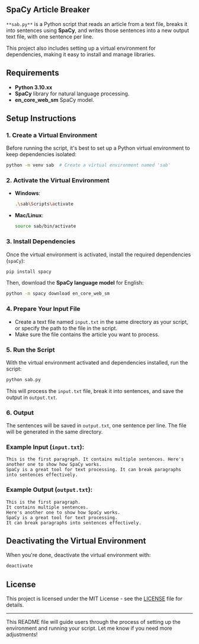 ## SpaCy Article Breaker
`**sab.py**` is a Python script that reads an article from a text file, breaks it into sentences using **SpaCy**, and writes those sentences into a new output text file, with one sentence per line.

This project also includes setting up a virtual environment for dependencies, making it easy to install and manage libraries.

## Requirements
- **Python 3.10.xx**  
- **SpaCy** library for natural language processing.
- **en_core_web_sm** SpaCy model.

## Setup Instructions

### 1. Create a Virtual Environment

Before running the script, it's best to set up a Python virtual environment to keep dependencies isolated:

```bash
python -m venv sab  # Create a virtual environment named 'sab'
```

### 2. Activate the Virtual Environment

- **Windows**:
  ```bash
  .\sab\Scripts\activate
  ```

- **Mac/Linux**:
  ```bash
  source sab/bin/activate
  ```

### 3. Install Dependencies

Once the virtual environment is activated, install the required dependencies (`spaCy`):

```bash
pip install spacy
```

Then, download the **SpaCy language model** for English:

```bash
python -m spacy download en_core_web_sm
```

### 4. Prepare Your Input File

- Create a text file named `input.txt` in the same directory as your script, or specify the path to the file in the script.
- Make sure the file contains the article you want to process.

### 5. Run the Script

With the virtual environment activated and dependencies installed, run the script:

```bash
python sab.py
```

This will process the `input.txt` file, break it into sentences, and save the output in `output.txt`.

### 6. Output

The sentences will be saved in `output.txt`, one sentence per line. The file will be generated in the same directory.

### Example Input (`input.txt`):
```
This is the first paragraph. It contains multiple sentences. Here's another one to show how SpaCy works.
SpaCy is a great tool for text processing. It can break paragraphs into sentences effectively.
```

### Example Output (`output.txt`):
```
This is the first paragraph.
It contains multiple sentences.
Here's another one to show how SpaCy works.
SpaCy is a great tool for text processing.
It can break paragraphs into sentences effectively.
```

## Deactivating the Virtual Environment

When you're done, deactivate the virtual environment with:

```bash
deactivate
```

## License

This project is licensed under the MIT License - see the [LICENSE](LICENSE) file for details.

---

This README file will guide users through the process of setting up the environment and running your script. Let me know if you need more adjustments!
